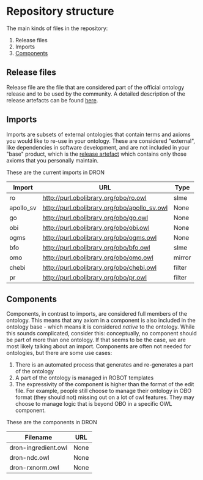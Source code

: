 # Repository structure

The main kinds of files in the repository:

1. Release files
2. Imports
3. [Components](#components)

## Release files
Release file are the file that are considered part of the official ontology release and to be used by the community. A detailed description of the release artefacts can be found [here](https://github.com/INCATools/ontology-development-kit/blob/master/docs/ReleaseArtefacts.md).

## Imports
Imports are subsets of external ontologies that contain terms and axioms you would like to re-use in your ontology. These are considered "external", like dependencies in software development, and are not included in your "base" product, which is the [release artefact](https://github.com/INCATools/ontology-development-kit/blob/master/docs/ReleaseArtefacts.md) which contains only those axioms that you personally maintain.

These are the current imports in DRON

| Import | URL | Type |
| ------ | --- | ---- |
| ro | http://purl.obolibrary.org/obo/ro.owl | slme |
| apollo_sv | http://purl.obolibrary.org/obo/apollo_sv.owl | None |
| go | http://purl.obolibrary.org/obo/go.owl | None |
| obi | http://purl.obolibrary.org/obo/obi.owl | None |
| ogms | http://purl.obolibrary.org/obo/ogms.owl | None |
| bfo | http://purl.obolibrary.org/obo/bfo.owl | slme |
| omo | http://purl.obolibrary.org/obo/omo.owl | mirror |
| chebi | http://purl.obolibrary.org/obo/chebi.owl | filter |
| pr | http://purl.obolibrary.org/obo/pr.owl | filter |

## Components
Components, in contrast to imports, are considered full members of the ontology. This means that any axiom in a component is also included in the ontology base - which means it is considered _native_ to the ontology. While this sounds complicated, consider this: conceptually, no component should be part of more than one ontology. If that seems to be the case, we are most likely talking about an import. Components are often not needed for ontologies, but there are some use cases:

1. There is an automated process that generates and re-generates a part of the ontology
2. A part of the ontology is managed in ROBOT templates
3. The expressivity of the component is higher than the format of the edit file. For example, people still choose to manage their ontology in OBO format (they should not) missing out on a lot of owl features. They may choose to manage logic that is beyond OBO in a specific OWL component.

These are the components in DRON

| Filename | URL |
| -------- | --- |
| dron-ingredient.owl | None |
| dron-ndc.owl | None |
| dron-rxnorm.owl | None |

